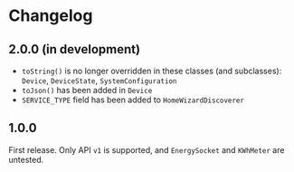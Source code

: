 # Changelog

## 2.0.0 (in development)
- `toString()` is no longer overridden in these classes (and subclasses): `Device`, `DeviceState`, `SystemConfiguration`
- `toJson()` has been added in `Device`
- `SERVICE_TYPE` field has been added to `HomeWizardDiscoverer`

## 1.0.0
First release. Only API `v1` is supported, and `EnergySocket` and `KWhMeter` are untested.